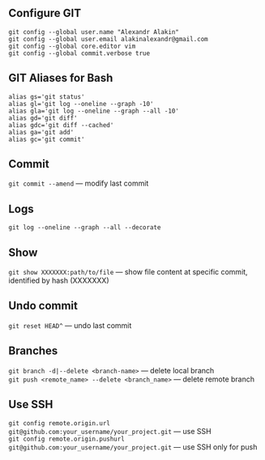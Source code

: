 ## Configure GIT
```
git config --global user.name "Alexandr Alakin"
git config --global user.email alakinalexandr@gmail.com
git config --global core.editor vim
git config --global commit.verbose true
```

## GIT Aliases for Bash
```
alias gs='git status'
alias gl='git log --oneline --graph -10'
alias gla='git log --oneline --graph --all -10'
alias gd='git diff'
alias gdc='git diff --cached'
alias ga='git add'
alias gc='git commit'
```

## Commit
`git commit --amend` — modify last commit

## Logs
`git log --oneline --graph --all --decorate`

## Show
`git show XXXXXXX:path/to/file` — show file content at specific commit, identified by hash (XXXXXXX)

## Undo commit
`git reset HEAD^` — undo last commit

## Branches
`git branch -d|--delete <branch-name>` — delete local branch\
`git push <remote_name> --delete <branch_name>` — delete remote branch

## Use SSH
`git config remote.origin.url git@github.com:your_username/your_project.git` — use SSH\
`git config remote.origin.pushurl git@github.com:your_username/your_project.git` — use SSH only for push
